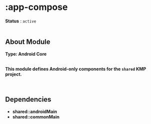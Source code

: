 <h1>:app-compose</h1>
<b>Status</b> : <code>active</code>

<br>

<br>

<h2>About Module</h3>
<b>Type:<b> Android Core
<br><br>
<p>This module defines Android-only components for the <code>shared</code> KMP project.</p>
<br>
  
<h2>Dependencies</h3>
<ul>
  <li>shared::androidMain</li>
  <li>shared::commonMain</li>
</ul>
